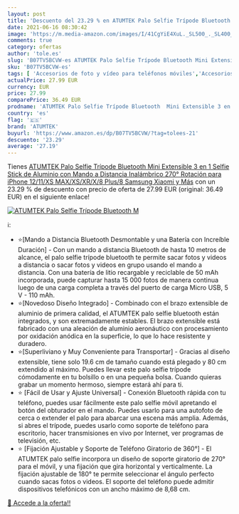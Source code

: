 ```yaml
---
layout: post
title: 'Descuento del 23.29 % en ATUMTEK Palo Selfie Trípode Bluetooth  M'
date: 2021-06-16 08:30:42
image: 'https://m.media-amazon.com/images/I/41CgYiE4XuL._SL500_._SL400_.jpg'
comments: true
category: ofertas
author: 'tole.es'
slug: 'B07TV5BCVW-es ATUMTEK Palo Selfie Trípode Bluetooth Mini Extensible 3 en...'
sku: 'B07TV5BCVW-es'
tags: [ 'Accesorios de foto y vídeo para teléfonos móviles','Accesorios para móviles','Comunicación móvil y accesorios','Electrónica','Trípodes para teléfonos móviles','atumtek','iphone', ]
actualPrice: 27.99 EUR
currency: EUR
price: 27.99
comparePrice: 36.49 EUR
prodname: 'ATUMTEK Palo Selfie Trípode Bluetooth  Mini Extensible 3 en 1 Selfie Stick de Aluminio con Mando a Distancia Inalámbrico 270° Rotación para iPhone 12/11/XS MAX/XS/XR/X/8 Plus/8  Samsung  Xiaomi y Más'
country: 'es'
flag: '🇪🇸'
brand: 'ATUMTEK'
buyurl: 'https://www.amazon.es/dp/B07TV5BCVW/?tag=tolees-21'
descuento: '23.29'
average: '27.19'
---
```


Tienes [ATUMTEK Palo Selfie Trípode Bluetooth  Mini Extensible 3 en 1 Selfie Stick de Aluminio con Mando a Distancia Inalámbrico 270° Rotación para iPhone 12/11/XS MAX/XS/XR/X/8 Plus/8  Samsung  Xiaomi y Más](https://www.amazon.es/dp/B07TV5BCVW/?tag=tolees-21) con un 23.29 % de descuento con precio de oferta de 27.99 EUR (original: 36.49 EUR) en el siguiente enlace!

[![ATUMTEK Palo Selfie Trípode Bluetooth  M](https://m.media-amazon.com/images/I/41CgYiE4XuL._SL500_._SL400_.jpg)](https://www.amazon.es/dp/B07TV5BCVW/?tag=tolees-21)

ℹ️:

- ⭐[Mando a Distancia Bluetooth Desmontable y una Batería con Increíble Duración] - Con un mando a distancia Bluetooth de hasta 10 metros de alcance, el palo selfie trípode bluetooth te permite sacar fotos y videos a distancia o sacar fotos y videos en grupo usando el mando a distancia. Con una batería de litio recargable y reciclable de 50 mAh incorporada, puede capturar hasta 15 000 fotos de manera continua luego de una carga completa a través del puerto de carga Micro USB, 5 V - 110 mAh.
- ⭐[Novedoso Diseño Integrado] - Combinado con el brazo extensible de aluminio de primera calidad, el ATUMTEK palo selfie bluetooth están integrados, y son extremadamente estables. El brazo extensible está fabricado con una aleación de aluminio aeronáutico con procesamiento por oxidación anódica en la superficie, lo que lo hace resistente y duradero.
- ⭐[Superliviano y Muy Conveniente para Transportar] - Gracias al diseño extensible, tiene solo 19.6 cm de tamaño cuando está plegado y 80 cm extendido al máximo. Puedes llevar este palo selfie trípode cómodamente en tu bolsillo o en una pequeña bolsa. Cuando quieras grabar un momento hermoso, siempre estará ahí para ti.
- ⭐ [Fácil de Usar y Ajuste Universal] - Conexión Bluetooth rápida con tu teléfono, puedes usar fácilmente este palo selfie móvil apretando el botón del obturador en el mando. Puedes usarlo para una autofoto de cerca o extender el palo para abarcar una escena más amplia. Además, si abres el trípode, puedes usarlo como soporte de teléfono para escritorio, hacer transmisiones en vivo por Internet, ver programas de televisión, etc.
- ⭐ [Fijación Ajustable y Soporte de Teléfono Giratorio de 360°] - El ATUMTEK palo selfie incorpora un diseño de soporte giratorio de 270° para el móvil, y una fijación que gira horizontal y verticalmente. La fijación ajustable de 180° te permite seleccionar el ángulo perfecto cuando sacas fotos o videos. El soporte del teléfono puede admitir dispositivos telefónicos con un ancho máximo de 8,68 cm.

[🛒 Accede a la oferta!!](https://www.amazon.es/dp/B07TV5BCVW/?tag=tolees-21)

